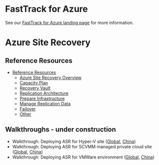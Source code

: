 # FastTrack for Azure

See our [FastTrack for Azure landing page](https://github.com/Azure/FastTrackForAzure) for more information.


# Azure Site Recovery

## Reference Resources

* [Reference Resources](articles/disaster-recovery-azurechina-reference-resources.md)
    * [Azure Site Recovery Overview](articles/disaster-recovery-azurechina-reference-resources.md#azure-site-recovery-overview)
    * [Capacity Plan](articles/disaster-recovery-azurechina-reference-resources.md#capacity-plan)
    * [Recovery Vault](articles/disaster-recovery-azurechina-reference-resources.md#recovery-vault)
    * [Replication Architecture](articles/disaster-recovery-azurechina-reference-resources.md#replication-architecture)
    * [Prepare Infrastructure](articles/disaster-recovery-azurechina-reference-resources.md#prepare-infrastructure)
    * [Manage Replication Data](articles/disaster-recovery-azurechina-reference-resources.md#manage-replication-data)
    * [Failover](articles/disaster-recovery-azurechina-reference-resources.md#failover)
    * [Other](articles/disaster-recovery-azurechina-reference-resources.md#other)
    
## Walkthroughs - under construction

 * Walkthrough: Deploying ASR for Hyper-V site ([Global](https://docs.microsoft.com/en-us/azure/site-recovery/hyper-v-azure-tutorial), [China](https://docs.azure.cn/site-recovery/hyper-v-azure-tutorial))
 * Walkthrough: Deploying ASR for SCVMM managed private cloud site ([Global](https://docs.microsoft.com/en-us/azure/site-recovery/hyper-v-vmm-azure-tutorial), [China](https://docs.azure.cn/site-recovery/hyper-v-vmm-azure-tutorial))
 * Walkthrough: Deploying ASR for VMWare environment ([Global](https://docs.microsoft.com/en-us/azure/site-recovery/vmware-azure-tutorial), [China](https://docs.azure.cn/site-recovery/vmware-azure-tutorial))


